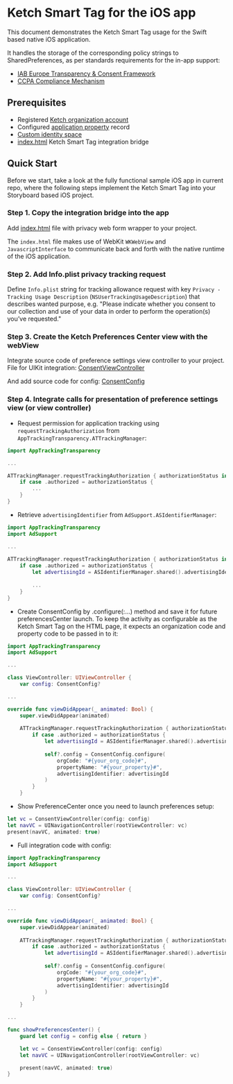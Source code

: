 # Ketch Smart Tag for the iOS app

This document demonstrates the Ketch Smart Tag usage for the Swift based native iOS application.

It handles the storage of the corresponding policy strings to SharedPreferences,
as per standards requirements for the in-app support:
- [IAB Europe Transparency & Consent Framework](https://github.com/InteractiveAdvertisingBureau/GDPR-Transparency-and-Consent-Framework/blob/master/TCFv2/IAB%20Tech%20Lab%20-%20CMP%20API%20v2.md#in-app-details)
- [CCPA Compliance Mechanism](https://github.com/InteractiveAdvertisingBureau/USPrivacy/blob/master/CCPA/USP%20API.md#in-app-support)

## Prerequisites
- Registered [Ketch organization account](https://app.ketch.com/settings/organization) 
- Configured [application property](https://app.ketch.com/deployment/applications) record
- [Custom identity space](https://docs.ketch.com/hc/en-us/articles/360063594173-Managing-Properties#configuring-data-layer-setup-0-9)
- [index.html](./index.html) Ketch Smart Tag integration bridge

## Quick Start

Before we start, take a look at the fully functional sample iOS app in current repo,
where the following steps implement the Ketch Smart Tag into your Storyboard based iOS project.

### Step 1. Copy the integration bridge into the app

Add [index.html](./../index.html) file with privacy web form wrapper to your project.

The `index.html` file makes use of WebKit `WKWebView` and `JavascriptInterface` to 
communicate back and forth with the native runtime of the iOS application.

### Step 2. Add Info.plist privacy tracking request

Define `Info.plist` string for tracking allowance request with key 
`Privacy - Tracking Usage Description` (`NSUserTrackingUsageDescription`) 
that describes wanted purpose, e.g. "Please indicate whether you consent to our collection and use 
of your data in order to perform the operation(s) you’ve requested."

### Step 3. Create the Ketch Preferences Center view with the webView

Integrate source code of preference settings view controller to your project.
File for UIKit integration: [ConsentViewController](./ConsentViewController.swift)

And add source code for config: [ConsentConfig](./../ConsentConfig.swift)
    
### Step 4. Integrate calls for presentation of preference settings view (or view controller)

- Request permission for application tracking using `requestTrackingAuthorization` from `AppTrackingTransparency.ATTrackingManager`:

```swift
import AppTrackingTransparency

...

ATTrackingManager.requestTrackingAuthorization { authorizationStatus in
    if case .authorized = authorizationStatus {
        ...
    }
}
```

- Retrieve `advertisingIdentifier` from `AdSupport.ASIdentifierManager`:

```swift
import AppTrackingTransparency
import AdSupport

...
    
ATTrackingManager.requestTrackingAuthorization { authorizationStatus in
    if case .authorized = authorizationStatus {
        let advertisingId = ASIdentifierManager.shared().advertisingIdentifier
        
        ...
    }
}
```

- Create ConsentConfig by .configure(:...) method and save it for future preferencesCenter launch. To keep the activity as configurable as the Ketch Smart Tag on the HTML page, it expects an organization code and property code to be passed in to it:

```swift
import AppTrackingTransparency
import AdSupport

...

class ViewController: UIViewController {
    var config: ConsentConfig?

...

override func viewDidAppear(_ animated: Bool) {
    super.viewDidAppear(animated)
    
    ATTrackingManager.requestTrackingAuthorization { authorizationStatus in
        if case .authorized = authorizationStatus {
            let advertisingId = ASIdentifierManager.shared().advertisingIdentifier
            
            self?.config = ConsentConfig.configure(
                orgCode: "#{your_org_code}#",
                propertyName: "#{your_property}#",
                advertisingIdentifier: advertisingId
            )
        }
    }
```

- Show PreferenceCenter once you need to launch preferences setup:

```swift
let vc = ConsentViewController(config: config)
let navVC = UINavigationController(rootViewController: vc)
present(navVC, animated: true)
```

- Full integration code with config:

```swift
import AppTrackingTransparency
import AdSupport

...

class ViewController: UIViewController {
    var config: ConsentConfig?

...

override func viewDidAppear(_ animated: Bool) {
    super.viewDidAppear(animated)
    
    ATTrackingManager.requestTrackingAuthorization { authorizationStatus in
        if case .authorized = authorizationStatus {
            let advertisingId = ASIdentifierManager.shared().advertisingIdentifier
            
            self?.config = ConsentConfig.configure(
                orgCode: "#{your_org_code}#",
                propertyName: "#{your_property}#",
                advertisingIdentifier: advertisingId
            )
        }
    }

...

func showPreferencesCenter() {
    guard let config = config else { return }

    let vc = ConsentViewController(config: config)
    let navVC = UINavigationController(rootViewController: vc)

    present(navVC, animated: true)
}
```
